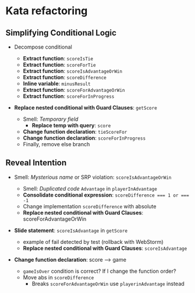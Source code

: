 # Kata refactoring

## Simplifying Conditional Logic

- Decompose conditional
    - **Extract function**: `scoreIsTie`
    - **Extract function**: `scoreForTie`
    - **Extract function**: `scoreIsAdvantageOrWin`
    - **Extract function**: `scoreDifference`
    - **Inline variable**: `minusResult`
    - **Extract function**: `scoreForAdvantageOrWin`
    - **Extract function**: `scoreForInProgress`


- **Replace nested conditional with Guard Clauses**: `getScore`
    - Smell: _Temporary field_
        - **Replace temp with query**: `score`
    - **Change function declaration**: `tieScoreFor`
    - **Change function declaration**: `scoreForInProgress`
    - Finally, remove else branch

## Reveal Intention

- Smell: _Mysterious name_ or SRP violation: `scoreIsAdvantageOrWin`
    - Smell: _Duplicated code_ `Advantage` in `playerInAdvantage`
    - **Consolidate conditional expression**: `scoreDifference === 1 or === -1`
    - Change implementation `scoreDifference` with absolute
    - **Replace nested conditional with Guard Clauses**: scoreForAdvantageOrWin

- **Slide statement**: `scoreIsAdvantage` in `getScore`
    - example of fail detected by test (rollback with WebStorm)
    - **Replace nested conditional with Guard Clauses**: `scoreIsAdvantage`

- **Change function declaration**: score --> game
    - `gameIsOver` condition is correct? If I change the function order?
    - Move abs in `scoreDifference`
        - Breaks `scoreForAdvantageOrWin` use `playerinAdvantage` instead
